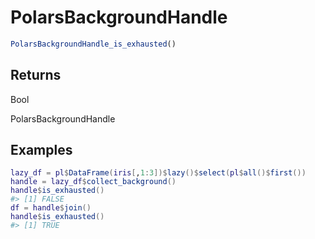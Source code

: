 # PolarsBackgroundHandle

```r
PolarsBackgroundHandle_is_exhausted()
```

## Returns

Bool

PolarsBackgroundHandle

## Examples

<pre class='r-example'><code><span class='r-in'><span><span class='va'>lazy_df</span> <span class='op'>=</span> <span class='va'>pl</span><span class='op'>$</span><span class='fu'>DataFrame</span><span class='op'>(</span><span class='va'>iris</span><span class='op'>[</span>,<span class='fl'>1</span><span class='op'>:</span><span class='fl'>3</span><span class='op'>]</span><span class='op'>)</span><span class='op'>$</span><span class='fu'>lazy</span><span class='op'>(</span><span class='op'>)</span><span class='op'>$</span><span class='fu'>select</span><span class='op'>(</span><span class='va'>pl</span><span class='op'>$</span><span class='fu'>all</span><span class='op'>(</span><span class='op'>)</span><span class='op'>$</span><span class='fu'>first</span><span class='op'>(</span><span class='op'>)</span><span class='op'>)</span></span></span>
<span class='r-in'><span><span class='va'>handle</span> <span class='op'>=</span> <span class='va'>lazy_df</span><span class='op'>$</span><span class='fu'>collect_background</span><span class='op'>(</span><span class='op'>)</span></span></span>
<span class='r-in'><span><span class='va'>handle</span><span class='op'>$</span><span class='fu'>is_exhausted</span><span class='op'>(</span><span class='op'>)</span></span></span>
<span class='r-out co'><span class='r-pr'>#&gt;</span> [1] FALSE</span>
<span class='r-in'><span><span class='va'>df</span> <span class='op'>=</span> <span class='va'>handle</span><span class='op'>$</span><span class='fu'>join</span><span class='op'>(</span><span class='op'>)</span></span></span>
<span class='r-in'><span><span class='va'>handle</span><span class='op'>$</span><span class='fu'>is_exhausted</span><span class='op'>(</span><span class='op'>)</span></span></span>
<span class='r-out co'><span class='r-pr'>#&gt;</span> [1] TRUE</span>
 </code></pre>